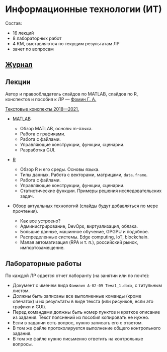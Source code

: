 # Информационные технологии (ИТ)

Состав:

* 16 лекций
* 8 лабораторных работ
* 4 КМ, выставляются по текущим результатам ЛР
* зачет по вопросам


## [Журнал](https://docs.google.com/spreadsheets/d/1a3L-H-0LYFEYAj1FsJyOiBPbJ5j1cMADZ0hYQcdKvfw)


## Лекции

Автор и правообладатель слайдов по MATLAB, слайдов по R, конспектов
и пособия к ЛР — [Фомин Г. А.](http://uit.mpei.ru/page/42/)

[Текстовые конспекты 2018—2021.](lectures/notes.docx)

* [MATLAB](lectures/MATLAB.ppt)

    * Обзор MATLAB, основы m-языка.
    * Работа с графиками.
    * Работа с файлами.
    * Управляющие конструкции, функции, сценарии.
    * Разработка GUI.

* [R](lectures/R.ppt)

    * Обзор R и его среды. Основы языка.
    * Типы данных. Работа с векторами, матрицами, `data.frame`.
    * Работа с файлами.
    * Управляющие конструкции, функции, сценарии.
    * Статистические функции. Примеры решения исследовательских задач.

* Обзор актуальных технологий (слайды будут добавляться по мере прочтения).

    * Как все устроено?
    * Администрирование, DevOps, виртуализация, облака.
    * Большие данные, машинное обучение, GPGPU и подобное.
    * Распределенные системы. Edge computing, IoT, blockchain.
    * Малая автоматизация (RPA и т. п.), российский рынок, импортозамещение.


## Лабораторные работы

По каждой ЛР сдается отчет лаборанту (на занятии или по почте):

* Документ с именем вида `Фамилия А-02-09 Тема1_1.docx`, с титульным листом.
* Должны быть записаны все выполненные команды (кроме опечаток)
    и их результаты в виде текста (или рисунков, если это графики и GUI).
* Перед командами должны быть номер пунктов и краткое описание из задания.
    Текст пояснений из пособия копировать не нужно.
* Если в задании есть вопрос, нужно записать его с ответом.
* В том же файле протоколируется выполнение общего контрольного задания.
* В том же файле нужно письменно ответить на контрольные вопросы.
